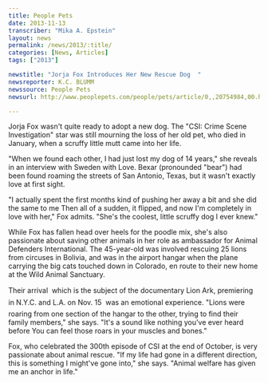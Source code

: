 ```yaml
---
title: People Pets
date: 2013-11-13
transcriber: "Mika A. Epstein"
layout: news
permalink: /news/2013/:title/
categories: [News, Articles]
tags: ["2013"]

newstitle: "Jorja Fox Introduces Her New Rescue Dog  "
newsreporter: K.C. BLUMM
newssource: People Pets
newsurl: http://www.peoplepets.com/people/pets/article/0,,20754984,00.html

---
```


Jorja Fox wasn't quite ready to adopt a new dog. The "CSI: Crime Scene Investigation" star was still mourning the loss of her old pet, who died in January, when a scruffy little mutt came into her life.

"When we found each other, I had just lost my dog of 14 years," she reveals in an interview with Sweden with Love. Bexar (pronounded "bear") had been found roaming the streets of San Antonio, Texas, but it wasn't exactly love at first sight.

"I actually spent the first months kind of pushing her away a bit and she did the same to me  Then all of a sudden, it flipped, and now I'm completely in love with her," Fox admits. "She's the coolest, little scruffy dog I ever knew."

While Fox has fallen head over heels for the poodle mix, she's also passionate about saving other animals in her role as ambassador for Animal Defenders International. The 45-year-old was involved rescuing 25 lions from circuses in Bolivia, and was in the airport hangar when the plane carrying the big cats touched down in Colorado, en route to their new home at the Wild Animal Sanctuary.

Their arrival  which is the subject of the documentary Lion Ark, premiering in N.Y.C. and L.A. on Nov. 15  was an emotional experience. "Lions were roaring from one section of the hangar to the other, trying to find their family members," she says. "It's a sound like nothing you've ever heard before  You can feel those roars in your muscles and bones."

Fox, who celebrated the 300th episode of CSI at the end of October, is very passionate about animal rescue. "If my life had gone in a different direction, this is something I might've gone into," she says. "Animal welfare has given me an anchor in life."

